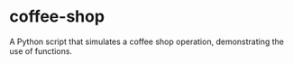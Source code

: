 # coffee-shop
A Python script that simulates a coffee shop operation, demonstrating the use of functions.
